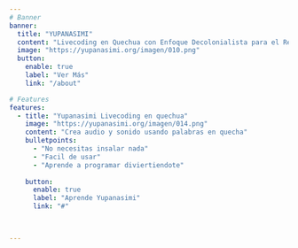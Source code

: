 ```yaml
---
# Banner
banner:
  title: "YUPANASIMI"
  content: "Livecoding en Quechua con Enfoque Decolonialista para el Rescate de la Memoria y las Interpretaciones Audiovisuales"
  image: "https://yupanasimi.org/imagen/010.png"
  button:
    enable: true
    label: "Ver Más"
    link: "/about"

# Features
features:
  - title: "Yupanasimi Livecoding en quechua"
    image: "https://yupanasimi.org/imagen/014.png"
    content: "Crea audio y sonido usando palabras en quecha"
    bulletpoints:
      - "No necesitas insalar nada"
      - "Facil de usar"
      - "Aprende a programar diviertiendote"
     
    button:
      enable: true
      label: "Aprende Yupanasimi"
      link: "#"


  
---
```

